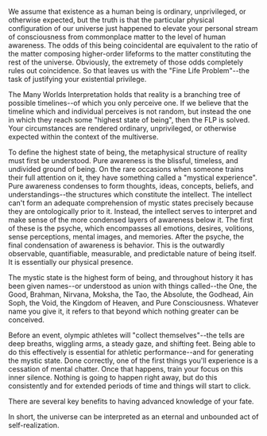 We assume that existence as a human being is ordinary, unprivileged, or otherwise expected, but the truth is that the particular physical configuration of our universe just happened to elevate your personal stream of consciousness from commonplace matter to the level of human awareness. The odds of this being coincidental are equivalent to the ratio of the matter composing higher-order lifeforms to the matter constituting the rest of the universe. Obviously, the extremety of those odds completely rules out coincidence. So that leaves us with the "Fine Life Problem"--the task of justifying your existential privilege.

The Many Worlds Interpretation holds that reality is a branching tree of possible timelines--of which you only perceive one. If we believe that the timeline which and individual perceives is not random, but instead the one in which they reach some "highest state of being", then the FLP is solved. Your circumstances are rendered ordinary, unprivileged, or otherwise expected within the context of the multiverse.

To define the highest state of being, the metaphysical structure of reality must first be understood. Pure awareness is the blissful, timeless, and undivided ground of being. On the rare occasions when someone trains their full attention on it, they have something called a "mystical experience". Pure awareness condenses to form thoughts, ideas, concepts, beliefs, and understandings--the structures which constitute the intellect. The intellect can't form an adequate comprehension of mystic states precisely because they are ontologically prior to it. Instead, the intellect serves to interpret and make sense of the more condensed layers of awareness below it. The first of these is the psyche, which encompasses all emotions, desires, volitions, sense perceptions, mental images, and memories. After the psyche, the final condensation of awareness is behavior. This is the outwardly observable, quantifiable, measurable, and predictable nature of being itself. It is essentially our physical presence.

The mystic state is the highest form of being, and throughout history it has been given names--or understood as union with things called--the One, the Good, Brahman, Nirvana, Moksha, the Tao, the Absolute, the Godhead, Ain Soph, the Void, the Kingdom of Heaven, and Pure Consciousness. Whatever name you give it, it refers to that beyond which nothing greater can be conceived.

Before an event, olympic athletes will "collect themselves"--the tells are deep breaths, wiggling arms, a steady gaze, and shifting feet. Being able to do this effectively is essential for athletic performance--and for generating the mystic state. Done correctly, one of the first things you'll experience is a cessation of mental chatter. Once that happens, train your focus on this inner silence. Nothing is going to happen right away, but do this consistently and for extended periods of time and things will start to click.


There are several key benefits to having advanced knowledge of your fate. 



In short, the universe can be interpreted as an eternal and unbounded act of self-realization.

